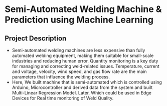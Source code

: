 # Semi-Automated Welding Machine & Prediction using Machine Learning

## Project Description
- Semi-automated welding machines are less expensive than fully automated welding equipment, making them suitable for small-scale industries and reducing human error. Quantity monitoring is a key duty for managing and correcting weld-related issues. Temperature, current and voltage, velocity, wind speed, and gas flow rate are the main parameters that influence the welding process.
- Here, We built machine that is semi-automated which is controlled using Arduino, Microcontroller and derived data from the system and built Multi-Linear Regression Model. Later, Which could be used in Edge Devices for Real time monitoring of Weld Quality.
